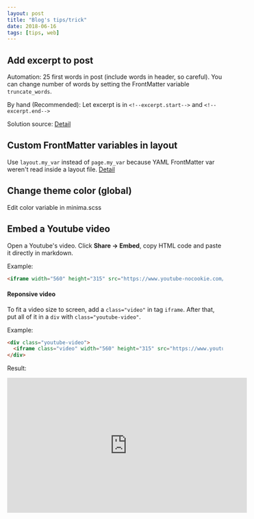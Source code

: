 ```yaml
---
layout: post
title: "Blog's tips/trick"
date: 2018-06-16
tags: [tips, web]
---
```

## Add excerpt to post
Automation: 25 first words in post (include words in header, so careful). You can change number of words by setting the FrontMatter variable 
`truncate_words`.

By hand (Recommended): Let excerpt is in `<!--excerpt.start-->` and 
`<!--excerpt.end-->`

Solution source: [Detail][How to add excerpt]

## Custom FrontMatter variables in layout
Use `layout.my_var` instead of `page.my_var` because YAML FrontMatter var weren't read inside a layout file.
[Detail][How to custom FM var]

## Change theme color (global)
Edit color variable in minima.scss

## Embed a Youtube video
Open a Youtube's video. Click **Share -> Embed**, copy HTML code and paste it directly in markdown. 

Example:
```html
<iframe width="560" height="315" src="https://www.youtube-nocookie.com/embed/lFUlliTQEfk?rel=0" frameborder="0" allow="autoplay; encrypted-media" allowfullscreen></iframe>
```

#### Reponsive video
To fit a video size to screen, add a `class="video"` in tag `iframe`. After that, put all of it in a `div` with `class="youtube-video"`. 

Example:
```html
<div class="youtube-video">
  <iframe class="video" width="560" height="315" src="https://www.youtube-nocookie.com/embed/lFUlliTQEfk?rel=0" frameborder="0" allow="autoplay; encrypted-media" allowfullscreen></iframe>
</div> 
```

Result:
<div class="youtube-video">
  <iframe class="video" width="560" height="315" src="https://www.youtube-nocookie.com/embed/lFUlliTQEfk?rel=0" frameborder="0" allow="autoplay; encrypted-media" allowfullscreen></iframe>
</div>

[How to add excerpt]: http://frontendcollisionblog.com/jekyll/snippet/2015/03/23/how-to-show-a-summary-of-your-post-with-jekyll.html
[How to custom FM var]: https://github.com/jekyll/jekyll/issues/4123